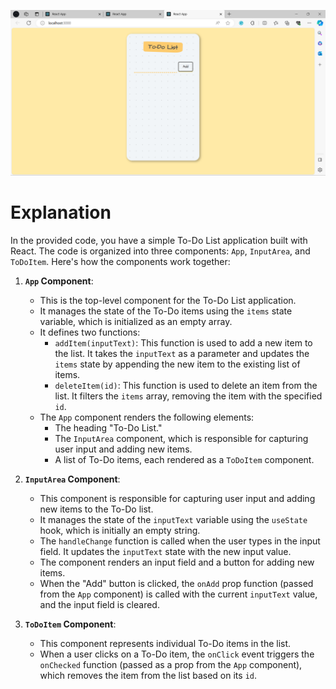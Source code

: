 ![Alt text](image.png)

# Explanation
In the provided code, you have a simple To-Do List application built with React. The code is organized into three components: `App`, `InputArea`, and `ToDoItem`. Here's how the components work together:

1. **`App` Component**:
   - This is the top-level component for the To-Do List application.
   - It manages the state of the To-Do items using the `items` state variable, which is initialized as an empty array.
   - It defines two functions:
     - `addItem(inputText)`: This function is used to add a new item to the list. It takes the `inputText` as a parameter and updates the `items` state by appending the new item to the existing list of items.
     - `deleteItem(id)`: This function is used to delete an item from the list. It filters the `items` array, removing the item with the specified `id`.
   - The `App` component renders the following elements:
     - The heading "To-Do List."
     - The `InputArea` component, which is responsible for capturing user input and adding new items.
     - A list of To-Do items, each rendered as a `ToDoItem` component.

2. **`InputArea` Component**:
   - This component is responsible for capturing user input and adding new items to the To-Do list.
   - It manages the state of the `inputText` variable using the `useState` hook, which is initially an empty string.
   - The `handleChange` function is called when the user types in the input field. It updates the `inputText` state with the new input value.
   - The component renders an input field and a button for adding new items.
   - When the "Add" button is clicked, the `onAdd` prop function (passed from the `App` component) is called with the current `inputText` value, and the input field is cleared.

3. **`ToDoItem` Component**:
   - This component represents individual To-Do items in the list.
   - When a user clicks on a To-Do item, the `onClick` event triggers the `onChecked` function (passed as a prop from the `App` component), which removes the item from the list based on its `id`.